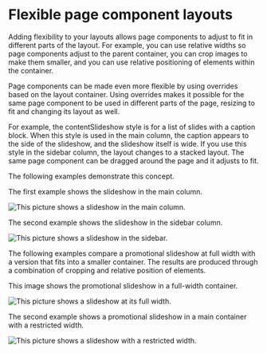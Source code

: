 # Flexible page component layouts

Adding flexibility to your layouts allows page components to adjust to fit in different parts of the layout. For example, you can use relative widths so page components adjust to the parent container, you can crop images to make them smaller, and you can use relative positioning of elements within the container.

Page components can be made even more flexible by using overrides based on the layout container. Using overrides makes it possible for the same page component to be used in different parts of the page, resizing to fit and changing its layout as well.

For example, the contentSlideshow style is for a list of slides with a caption block. When this style is used in the main column, the caption appears to the side of the slideshow, and the slideshow itself is wide. If you use this style in the sidebar column, the layout changes to a stacked layout. The same page component can be dragged around the page and it adjusts to fit.

The following examples demonstrate this concept.

The first example shows the slideshow in the main column.

![This picture shows a slideshow in the main column.](../images/SlideshowMainjpg_small.jpg)

The second example shows the slideshow in the sidebar column.

![This picture shows a slideshow in the sidebar.](../images/SlideshowSidebar_small.jpg)

The following examples compare a promotional slideshow at full width with a version that fits into a smaller container. The results are produced through a combination of cropping and relative position of elements.

This image shows the promotional slideshow in a full-width container.

![This picture shows a slideshow at its full width.](../images/SlideshowExample1_small.jpg)

The second example shows a promotional slideshow in a main container with a restricted width.

![This picture shows a slideshow with a restricted width.](../images/PromoSlideshowSmall_small.jpg)


